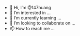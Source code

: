 - 👋 Hi, I’m @147huang
- 👀 I’m interested in ...
- 🌱 I’m currently learning ...
- 💞️ I’m looking to collaborate on ...
- 📫 How to reach me ...

<!---
147huang/147huang is a ✨ special ✨ repository because its `README.md` (this file) appears on your GitHub profile.
You can click the Preview link to take a look at your changes.
--->
